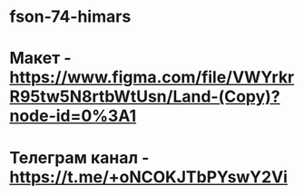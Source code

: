 # fson-74-himars

# Макет - https://www.figma.com/file/VWYrkrR95tw5N8rtbWtUsn/Land-(Copy)?node-id=0%3A1

# Телеграм канал - https://t.me/+oNCOKJTbPYswY2Vi
